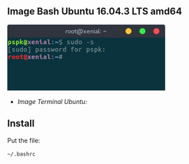 ## Image Bash Ubuntu 16.04.3 LTS amd64
![Bash-ubuntu-with-bashrc](https://github.com/PhineasPhreak/dotfiles/blob/master/screenshots/bash-ubuntu.png)
* *Image Terminal Ubuntu:*

## Install 
Put the file:
```
~/.bashrc
```

